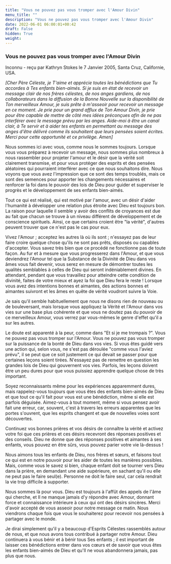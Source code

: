```yaml
---
title: "Vous ne pouvez pas vous tromper avec l'Amour Divin"
menu_title: ""
description: "Vous ne pouvez pas vous tromper avec l'Amour Divin"
date: 2022-06-01 06:00:01+00:42
draft: False
hidden: True
weight:
---
```

### Vous ne pouvez pas vous tromper avec l'Amour Divin

Inconnu - reçu par Kathryn Stokes le 7 Janvier 2005, Santa Cruz, Californie, USA.

*[Cher Père Céleste, je T'aime et apprécie toutes les bénédictions que Tu accordes à Tes enfants bien-aimés. Si je suis en état de recevoir un message clair de nos frères célestes, de nos anges gardiens, de nos collaborateurs dans la diffusion de la Bonne Nouvelle sur la disponibilité de Ton merveilleux Amour, je suis prête à m'asseoir pour recevoir un message en ce moment. Je prie pour un grand afflux de Ton Amour Divin, je prie pour être capable de mettre de côté mes idées préconçues afin de ne pas interférer avec le message prévu par les anges. Aide-moi à être un canal clair, à Te servir et à aider tes enfants en permettant au message des anges d'être délivré comme ils souhaitent que leurs pensées soient écrites. Merci pour cette opportunité et ce privilège. Amen]*

Nous sommes ici avec vous, comme nous le sommes toujours. Lorsque vous vous préparez à recevoir un message, nous sommes plus nombreux à nous rassembler pour projeter l'amour et le désir que la vérité soit clairement transmise, et pour vous protéger des esprits et des pensées aléatoires qui pourraient interférer avec ce que nous souhaitons dire.
Nous voyons que vous avez l'impression que ce sont des temps troublés, mais ce sont des semences pour apporter les changements nécessaires et renforcer la foi dans le pouvoir des lois de Dieu pour guider et superviser le progrès et le développement de ses enfants bien-aimés.

Tout ce qui est réalisé, qui est motivé par l'amour, avec un désir d'aider l'humanité à développer une relation plus étroite avec Dieu est toujours bon. La raison pour laquelle il semble y avoir des conflits de croyances est due au fait que chacun se trouve à un niveau différent de développement et de conscience spirituels. Ainsi, ce que certains croient être "la vérité", d'autres peuvent trouver que ce n'est pas le cas pour eux.

Vivez l'Amour ; acceptez les autres là où ils sont ; n'essayez pas de leur faire croire quelque chose qu'ils ne sont pas prêts, disposés ou capables d'accepter. Vous savez très bien que ce procédé ne fonctionne pas de toute façon. Au fur et à mesure que vous progresserez dans l'Amour, et que vous deviendrez l'Amour tel que la Substance de la Divinité de Dieu dans vos âmes vous fait devenir, vous serez en mesure de démontrer toutes les qualités semblables à celles de Dieu qui seront indéniablement divines.
En attendant, pendant que vous travaillez pour atteindre cette condition de divinité, faites de votre mieux et ayez la foi que Dieu fera le reste ! Lorsque vous avez des intentions bonnes et aimantes, des actions bonnes et aimantes suivront et les âmes en quête de vérité voudront suivre la Voie.

Je sais qu'il semble habituellement que nous ne disons rien de nouveau ou de bouleversant, mais lorsque vous appliquez la Vérité et l'Amour dans vos vies sur une base plus cohérente et que vous ne doutez pas du pouvoir de ce merveilleux Amour, vous verrez par vous-mêmes le genre d'effet qu'il a sur les autres.

Le doute est apparenté à la peur, comme dans "Et si je me trompais ?". Vous ne pouvez pas vous tromper sur l'Amour. Vous ne pouvez pas vous tromper sur la puissance de la bonté de Dieu dans vos vies. Si vous êtes guidé vers une action qui, selon vous, ne s'est pas déroulée "comme vous l'aviez prévu", il se peut que ce soit justement ce qui devait se passer pour que certaines leçons soient tirées. N'essayez pas de remettre en question les grandes lois de Dieu qui gouvernent vos vies. Parfois, les leçons doivent être un peu dures pour que vous puissiez apprendre quelque chose de très important.

Soyez reconnaissants même pour les expériences apparemment dures, mais rappelez-vous toujours que vous êtes des enfants bien-aimés de Dieu et que tout ce qu'il fait pour vous est une bénédiction, même si elle est parfois déguisée. Aimez-vous à tout moment, même si vous pensez avoir fait une erreur, car, souvent, c'est à travers les erreurs apparentes que les portes s'ouvrent, que les esprits changent et que de nouvelles voies sont découvertes.

Continuez vos bonnes prières et vos désirs de connaître la vérité et activez votre foi que ces prières et ces désirs recevront des réponses positives et des conseils. Dieu ne donne que des réponses positives et aimantes à ses enfants, vous pouvez en être sûrs, vous pouvez parier votre vie là-dessus !

Nous aimons tous les enfants de Dieu, nos frères et sœurs, et faisons tout ce qui est en notre pouvoir pour les aider de toutes les manières possibles. Mais, comme vous le savez si bien, chaque enfant doit se tourner vers Dieu dans la prière, en demandant une aide supérieure, en sachant qu'il ou elle ne peut pas le faire seul(e). Personne ne doit le faire seul, car cela rendrait la vie trop difficile à supporter.

Nous sommes là pour vous. Dieu est toujours à l'affût des appels de l'âme qui cherche, et Il ne manque jamais d'y répondre avec Amour, donnant force et connaissance intérieure à ceux qui ont des désirs sincères. Merci d'avoir accepté de vous asseoir pour notre message ce matin. Nous viendrons chaque fois que vous le souhaiterez pour recevoir nos pensées à partager avec le monde.

Je dirai simplement qu'il y a beaucoup d'Esprits Célestes rassemblés autour de nous, et que nous avons tous contribué à partager notre Amour. Dieu continuera à vous bénir et à bénir tous Ses enfants ; il est important de laisser ces bénédictions entrer dans vos cœurs et de savoir que vous êtes les enfants bien-aimés de Dieu et qu'Il ne vous abandonnera jamais, pas plus que nous.